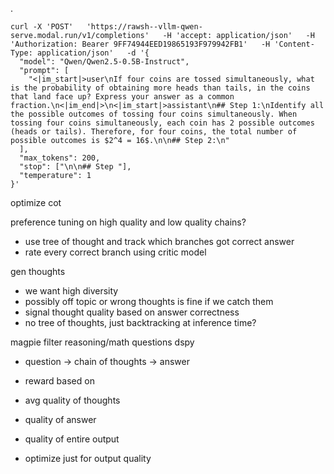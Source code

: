 .



```
curl -X 'POST'   'https://rawsh--vllm-qwen-serve.modal.run/v1/completions'   -H 'accept: application/json'   -H 'Authorization: Bearer 9FF74944EED19865193F979942FB1'   -H 'Content-Type: application/json'   -d '{
  "model": "Qwen/Qwen2.5-0.5B-Instruct",
  "prompt": [
    "<|im_start|>user\nIf four coins are tossed simultaneously, what is the probability of obtaining more heads than tails, in the coins that land face up? Express your answer as a common fraction.\n<|im_end|>\n<|im_start|>assistant\n## Step 1:\nIdentify all the possible outcomes of tossing four coins simultaneously. When tossing four coins simultaneously, each coin has 2 possible outcomes (heads or tails). Therefore, for four coins, the total number of possible outcomes is $2^4 = 16$.\n\n## Step 2:\n"
  ],
  "max_tokens": 200,
  "stop": ["\n\n## Step "],
  "temperature": 1
}'
```


optimize cot

preference tuning on high quality and low quality chains?
- use tree of thought and track which branches got correct answer
- rate every correct branch using critic model

gen thoughts
- we want high diversity
- possibly off topic or wrong thoughts is fine if we catch them
- signal thought quality based on answer correctness
- no tree of thoughts, just backtracking at inference time?

magpie filter reasoning/math questions
dspy
- question -> chain of thoughts -> answer
- reward based on
- avg quality of thoughts
- quality of answer
- quality of entire output


- optimize just for output quality